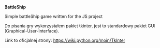 **BattleShip**

Simple battleShip game written for the JS project

Do pisania gry wykorzystałem pakiet tkinter, jest to standardowy pakiet GUI (Graphical-User-Interface).

Link to oficjalnej strony:  https://wiki.python.org/moin/TkInter


